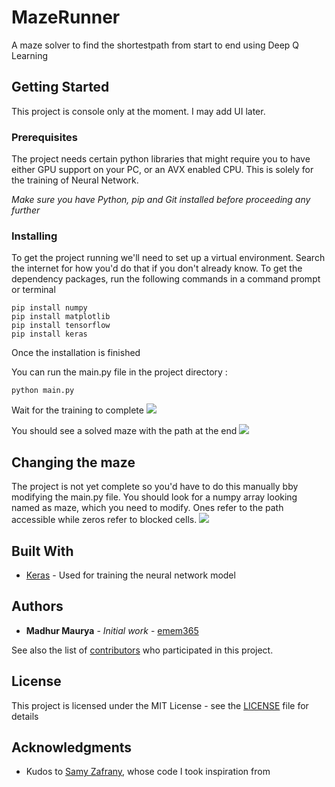 # MazeRunner

A maze solver to find the shortestpath from start to end using Deep Q Learning

## Getting Started

This project is console only at the moment. I may add UI later. 

### Prerequisites

The project needs certain python libraries that might require you to have either GPU support on your PC, or an AVX enabled CPU. This is solely for the training of Neural Network.

*Make sure you have Python, pip and Git installed before proceeding any further*

### Installing

To get the project running we'll need to set up a virtual environment. Search the internet for how you'd do that if you don't already know.
To get the dependency packages, run the following commands in a command prompt or terminal
```
pip install numpy
pip install matplotlib
pip install tensorflow
pip install keras
```

Once the installation is finished

You can run the main.py file in the project directory :
```
python main.py
```
Wait for the training to complete
![](https://user-images.githubusercontent.com/47733983/79787474-aebfe000-8364-11ea-97ed-b7ef8f7eb392.png)

You should see a solved maze with the path at the end
![](https://user-images.githubusercontent.com/47733983/79787557-ceef9f00-8364-11ea-8b6b-4ad1840b0754.png)

## Changing the maze

The project is not yet complete so you'd have to do this manually bby modifying the main.py file.
You should look for a numpy array looking named as maze, which you need to modify. Ones refer to the path accessible while zeros refer to blocked cells.
![](https://user-images.githubusercontent.com/47733983/79787828-3dccf800-8365-11ea-9bda-ebae3e9b1558.png)


## Built With

* [Keras](https://keras.io/) - Used for training the neural network model

## Authors

* **Madhur Maurya** - *Initial work* - [emem365](https://github.com/emem365)

See also the list of [contributors](https://github.com/emem365/MazeRunner/contributors) who participated in this project.

## License

This project is licensed under the MIT License - see the [LICENSE](LICENSE) file for details

## Acknowledgments

* Kudos to [Samy Zafrany](https://github.com/samyzaf), whose code I took inspiration from

